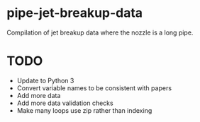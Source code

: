 # pipe-jet-breakup-data
Compilation of jet breakup data where the nozzle is a long pipe.

# TODO

- Update to Python 3
- Convert variable names to be consistent with papers
- Add more data
- Add more data validation checks
- Make many loops use zip rather than indexing
